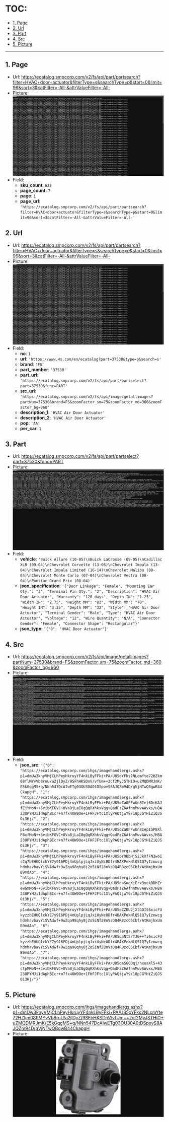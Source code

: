# TOC:

- [1. Page](#1-page)
- [2. Url](#2-url)
- [3. Part](#3-part)
- [4. Src](#4-src)
- [5. Picture](#5-picture)

- - -

## 1. Page

- Url: https://ecatalog.smpcorp.com/v2/fs/api/part/partsearch?filter=HVAC+door+actuator&filterType=s&searchType=p&start=0&limit=96&sort=3&catFilter=-All-&attrValueFilter=-All-
- Picture:<br />![alt pic.png](../../pic/9/01.png)
- Field:
  - **sku_count**: `622`
  - **page_count**: `7`
  - **page**: `1`
  - **page_url**: `'https://ecatalog.smpcorp.com/v2/fs/api/part/partsearch?filter=HVAC+door+actuator&filterType=s&searchType=p&start=0&limit=96&sort=3&catFilter=-All-&attrValueFilter=-All-'`

## 2. Url

- Url: https://ecatalog.smpcorp.com/v2/fs/api/part/partsearch?filter=HVAC+door+actuator&filterType=s&searchType=p&start=0&limit=96&sort=3&catFilter=-All-&attrValueFilter=-All-
- Picture:<br />![alt pic.png](../../pic/9/02.png)
- Field:
  - **no**: `1`
  - **url**: `'https://www.4s.com/en/ecatalog?part=37530&type=p&search=s'`
  - **brand**: `'FS'`
  - **part_number**: `'37530'`
  - **part_url**: `'https://ecatalog.smpcorp.com/v2/fs/api/part/partselect?part=37530&func=PART'`
  - **src_url**: `'https://ecatalog.smpcorp.com/v2/fs/api/image/getallimages?partNum=37530&brand=FS&zoomFactor_sm=75&zoomFactor_md=360&zoomFactor_bg=960'`
  - **description_1**: `'HVAC Air Door Actuator'`
  - **description_2**: `'HVAC Air Door Actuator'`
  - **pop**: `'AA'`
  - **per_car**: `1`

## 3. Part

- Url: https://ecatalog.smpcorp.com/v2/fs/api/part/partselect?part=37530&func=PART
- Picture:<br />![alt pic.png](../../pic/9/03.png)
- Field:
  - **vehicle**: `'Buick Allure (10-05)\nBuick LaCrosse (09-05)\nCadillac XLR (09-04)\nChevrolet Corvette (13-05)\nChevrolet Impala (13-04)\nChevrolet Impala Limited (16-14)\nChevrolet Malibu (08-04)\nChevrolet Monte Carlo (07-04)\nChevrolet Vectra (08-04)\nPontiac Grand Prix (08-04)'`
  - **json_specification**: `'{"Door Linkage": "Female", "Mounting Ear Qty.": "3", "Terminal Pin Qty.": "2", "Description": "HVAC Air Door Actuator", "Warranty": "120 days", "Depth IN": "1.25", "Width IN": "2.75", "Height MM": "83", "Width MM": "70", "Height IN": "3.25", "Depth MM": "32", "Style": "HVAC Air Door Actuator", "Terminal Gender": "Male", "Type": "HVAC Air Door Actuator", "Voltage": "12", "Wire Quantity": "N/A", "Connector Gender": "Female", "Connector Shape": "Rectangular"}'`
  - **json_type**: `'{"0": "HVAC Door Actuator"}'`

## 4. Src

- Url: https://ecatalog.smpcorp.com/v2/fs/api/image/getallimages?partNum=37530&brand=FS&zoomFactor_sm=75&zoomFactor_md=360&zoomFactor_bg=960
- Picture:<br />![alt pic.png](../../pic/9/04.png)
- Field:
  - **json_src**: `'{"0": "https://ecatalog.smpcorp.com/ihgs/imagehandlergs.ashx?p1=dmUw3knyVMjCLhPeyHkruyYF4nkLByFFki+PA/U85oYFks2NLcmYte72HZkm08flMYvVb8ruU/a2jlDyZ/9SFhHKSDnV/vfUm++2cf2MyJSTHiO+uZMQDMRJmK/E5kGqgMS+q/NNn547DcAIwETg03OU30A0tDSpovS8AJQZm94D/gVjNTwQBgwB44CkapgH", "1": "https://ecatalog.smpcorp.com/ihgs/imagehandlergs.ashx?p1=dmUw3knyVMjCLhPeyHkruyYF4nkLByFFki+PA/U85oZa0PFwUn8Iel6DrKAJfZjYMoN++3vibKFGVC+8Va8jLaI8gQqRXhksVqg+QadFzZ6AfnnMwvAWvxs/HBA23UPYMJi1dAphBIcr+m7fx4OW9Oe+1FHFJFtc1XlyPAQtjwY9/18pJGYHiZiQJSOi3Hj/", "2": "https://ecatalog.smpcorp.com/ihgs/imagehandlergs.ashx?p1=dmUw3knyVMjCLhPeyHkruyYF4nkLByFFki+PA/U85oZa0PFwUn8IepIGP8XlP8xfMoN++3vibKFGVC+8Va8jLaI8gQqRXhksVqg+QadFzZ6AfnnMwvAWvxs/HBA23UPYMJi1dAphBIcr+m7fx4OW9Oe+1FHFJFtc1XlyPAQtjwY9/18pJGYHiZiQJSOi3Hj/", "3": "https://ecatalog.smpcorp.com/ihgs/imagehandlergs.ashx?p1=dmUw3knyVMjCLhPeyHkruyYF4nkLByFFki+PA/U85oY9UbHjSiJkXfFN3woIsCq7bEHUQlckYE7y916PDj4mUplpjLqJxiUyNc0Dfr4BAXPekNlQ51Q7yIznwcghdmhavbavYiSVAdwf+9wZqa98qhy8j2o5iNf28nVsDQ4R8zcC6Cbf/AtKmjhxUmB9mdAo", "4": "https://ecatalog.smpcorp.com/ihgs/imagehandlergs.ashx?p1=dmUw3knyVMjCLhPeyHkruyYF4nkLByFFki+PA/U85oaSoqXiErx3yekBDhZrewGmMoN++3vibKFGVC+8Va8jLaI8gQqRXhksVqg+QadFzZ6AfnnMwvAWvxs/HBA23UPYMJi1dAphBIcr+m7fx4OW9Oe+1FHFJFtc1XlyPAQtjwY9/18pJGYHiZiQJSOi3Hj/", "5": "https://ecatalog.smpcorp.com/ihgs/imagehandlergs.ashx?p1=dmUw3knyVMjCLhPeyHkruyYF4nkLByFFki+PA/U85oZZDU2jXlGDIS6xicFUkyzzbEHUQlckYE7y916PDj4mUplpjLqJxiUyNc0Dfr4BAXPekNlQ51Q7yIznwcghdmhavbavYiSVAdwf+9wZqa98qhy8j2o5iNf28nVsDQ4R8zcC6Cbf/AtKmjhxUmB9mdAo", "6": "https://ecatalog.smpcorp.com/ihgs/imagehandlergs.ashx?p1=dmUw3knyVMjCLhPeyHkruyYF4nkLByFFki+PA/U85oaNt5rTJG++Ti6xicFUkyzzbEHUQlckYE7y916PDj4mUplpjLqJxiUyNc0Dfr4BAXPekNlQ51Q7yIznwcghdmhavbavYiSVAdwf+9wZqa98qhy8j2o5iNf28nVsDQ4R8zcC6Cbf/AtKmjhxUmB9mdAo", "7": "https://ecatalog.smpcorp.com/ihgs/imagehandlergs.ashx?p1=dmUw3knyVMjCLhPeyHkruyYF4nkLByFFki+PA/U85oaSGCOqj/hxoaXl5+43ctpMMoN++3vibKFGVC+8Va8jLaI8gQqRXhksVqg+QadFzZ6AfnnMwvAWvxs/HBA23UPYMJi1dAphBIcr+m7fx4OW9Oe+1FHFJFtc1XlyPAQtjwY9/18pJGYHiZiQJSOi3Hj/"}'`

## 5. Picture

- Url: https://ecatalog.smpcorp.com/ihgs/imagehandlergs.ashx?p1=dmUw3knyVMjCLhPeyHkruyYF4nkLByFFki+PA/U85oYFks2NLcmYte72HZkm08flMYvVb8ruU/a2jlDyZ/9SFhHKSDnV/vfUm++2cf2MyJSTHiO+uZMQDMRJmK/E5kGqgMS+q/NNn547DcAIwETg03OU30A0tDSpovS8AJQZm94D/gVjNTwQBgwB44CkapgH
- Picture:<br />![alt pic.png](../../pic/9/05.png)
